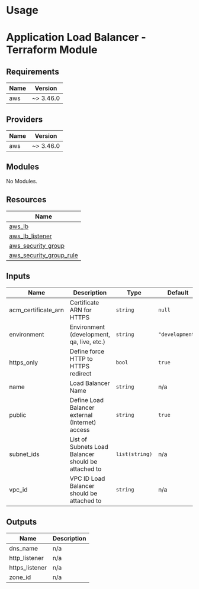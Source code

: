 # Usage

<!--- BEGIN_TF_DOCS --->
# Application Load Balancer - Terraform Module

## Requirements

| Name | Version |
|------|---------|
| aws | ~> 3.46.0 |

## Providers

| Name | Version |
|------|---------|
| aws | ~> 3.46.0 |

## Modules

No Modules.

## Resources

| Name |
|------|
| [aws_lb](https://registry.terraform.io/providers/hashicorp/aws/latest/docs/resources/lb) |
| [aws_lb_listener](https://registry.terraform.io/providers/hashicorp/aws/latest/docs/resources/lb_listener) |
| [aws_security_group](https://registry.terraform.io/providers/hashicorp/aws/latest/docs/resources/security_group) |
| [aws_security_group_rule](https://registry.terraform.io/providers/hashicorp/aws/latest/docs/resources/security_group_rule) |

## Inputs

| Name | Description | Type | Default | Required |
|------|-------------|------|---------|:--------:|
| acm\_certificate\_arn | Certificate ARN for HTTPS | `string` | `null` | no |
| environment | Environment (development, qa, live, etc.) | `string` | `"development"` | no |
| https\_only | Define force HTTP to HTTPS redirect | `bool` | `true` | no |
| name | Load Balancer Name | `string` | n/a | yes |
| public | Define Load Balancer external (Internet) access | `string` | `true` | no |
| subnet\_ids | List of Subnets Load Balancer should be attached to | `list(string)` | n/a | yes |
| vpc\_id | VPC ID Load Balancer should be attached to | `string` | n/a | yes |

## Outputs

| Name | Description |
|------|-------------|
| dns\_name | n/a |
| http\_listener | n/a |
| https\_listener | n/a |
| zone\_id | n/a |

<!--- END_TF_DOCS --->

